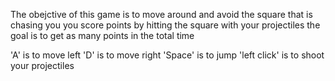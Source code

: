 The obejctive of this game is to move around and avoid the square that is chasing you
you score points by hitting the square with your projectiles
the goal is to get as many points in the total time

'A' is to move left
'D' is to move right
'Space' is to jump
'left click' is to shoot your projectiles
